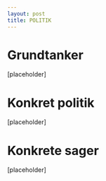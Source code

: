 ```yaml
---
layout: post
title: POLITIK
---
```

# Grundtanker

\[placeholder\]

# Konkret politik

\[placeholder\]

# Konkrete sager

\[placeholder\]
